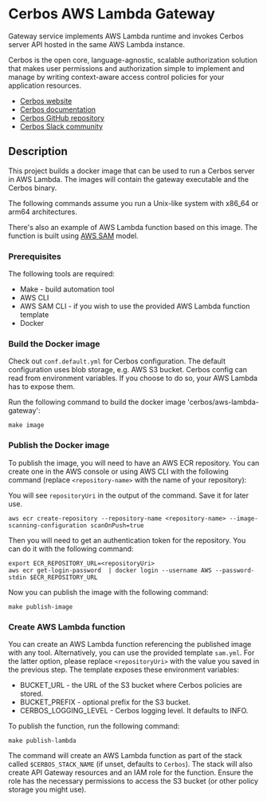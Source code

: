 Cerbos AWS Lambda Gateway
=========================
Gateway service implements AWS Lambda runtime and invokes Cerbos server API hosted in the same AWS Lambda instance.

Cerbos is the open core, language-agnostic, scalable authorization solution that makes user permissions and authorization simple to implement and manage by writing context-aware access control policies for your application resources.

* [Cerbos website](https://cerbos.dev)
* [Cerbos documentation](https://docs.cerbos.dev)
* [Cerbos GitHub repository](https://github.com/cerbos/cerbos)
* [Cerbos Slack community](http://go.cerbos.io/slack)

## Description
This project builds a docker image that can be used to run a Cerbos server in AWS Lambda. The images will contain the gateway executable and the Cerbos binary.

The following commands assume you run a Unix-like system with x86_64 or arm64 architectures.

There's also an example of AWS Lambda function based on this image. The function is built using [AWS SAM](https://docs.aws.amazon.com/serverless-application-model/latest/developerguide/what-is-sam.html) model.

### Prerequisites

The following tools are required:
- Make - build automation tool
- AWS CLI
- AWS SAM CLI - if you wish to use the provided AWS Lambda function template
- Docker

### Build the Docker image

Check out `conf.default.yml` for Cerbos configuration. The default configuration uses blob storage, e.g. AWS S3 bucket. Cerbos config can read from environment variables. If you choose to do so, your AWS Lambda has to expose them.

Run the following command to build the docker image 'cerbos/aws-lambda-gateway':
```shell
make image
```

### Publish the Docker image

To publish the image, you will need to have an AWS ECR repository. You can create one in the AWS console or using AWS CLI with the following command (replace `<repository-name>` with the name of your repository):

You will see `repositoryUri` in the output of the command. Save it for later use.
```shell
aws ecr create-repository --repository-name <repository-name> --image-scanning-configuration scanOnPush=true
```

Then you will need to get an authentication token for the repository. You can do it with the following command:

```shell
export ECR_REPOSITORY_URL=<repositoryUri>
aws ecr get-login-password  | docker login --username AWS --password-stdin $ECR_REPOSITORY_URL
```

Now you can publish the image with the following command:
```shell
make publish-image
```

### Create AWS Lambda function
You can create an AWS Lambda function referencing the published image with any tool. Alternatively, you can use the provided template `sam.yml`. For the latter option, please replace `<repositoryUri>` with the value you saved in the previous step. The template exposes these environment variables:
- BUCKET_URL - the URL of the S3 bucket where Cerbos policies are stored.
- BUCKET_PREFIX - optional prefix for the S3 bucket.
- CERBOS_LOGGING_LEVEL - Cerbos logging level. It defaults to INFO.

To publish the function, run the following command:
```shell
make publish-lambda
```

The command will create an AWS Lambda function as part of the stack called `$CERBOS_STACK_NAME` (if unset, defaults to `Cerbos`). The stack will also create API Gateway resources and an IAM role for the function. Ensure the role has the necessary permissions to access the S3 bucket (or other policy storage you might use).